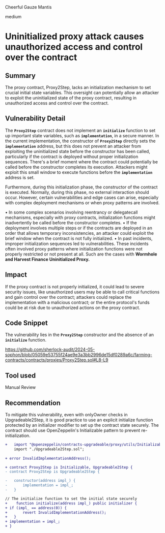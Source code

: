 Cheerful Gauze Mantis

medium

# Uninitialized proxy attack causes unauthorized access and control over the contract

## Summary
The proxy contract, Proxy2Step, lacks an initialization mechanism to set crucial initial state variables. This oversight can potentially allow an attacker to exploit the uninitialized state of the proxy contract, resulting in unauthorized access and control over the contract.
## Vulnerability Detail
The **`Proxy2Step`** contract does not implement an **`initialize`** function to set up important state variables, such as **`implementation`**, in a secure manner. In the current implementation, the constructor of **`Proxy2Step`** directly sets the **`implementation`** address, but this does not prevent an attacker from exploiting the uninitialized state before the constructor has been called, particularly if the contract is deployed without proper initialization sequences. There's a brief moment where the contract could potentially be called before the constructor completes its execution. Attackers might exploit this small window to execute functions before the **`implementation`** address is set.

Furthermore, during this initialization phase, the constructor of the contract is executed. Normally, during this phase, no external interaction should occur. However, certain vulnerabilities and edge cases can arise, especially with complex deployment mechanisms or when proxy patterns are involved.

• In some complex scenarios involving reentrancy or delegatecall mechanisms, especially with proxy contracts, initialization functions might inadvertently be called before the constructor completes. 
• If the deployment involves multiple steps or if the contracts are deployed in an order that allows temporary inconsistencies, an attacker could exploit the brief window when the contract is not fully initialized.
• In past incidents, improper initialization sequences led to vulnerabilities. These incidents often involved proxy patterns where initialization functions were not properly restricted or not present at all. Such are the cases with **Wormhole and Harvest Finance Uninitialized Proxy.**
## Impact
If the proxy contract is not properly initialized, it could lead to severe security issues, like unauthorized users may be able to call critical functions and gain control over the contract; attackers could replace the implementation with a malicious contract; or the entire protocol's funds could be at risk due to unauthorized actions on the proxy contract.
## Code Snippet
The vulnerability lies in the **`Proxy2Step`** constructor and the absence of an **`initialize`** function. 

https://github.com/sherlock-audit/2024-05-sophon/blob/05059e53755f24ae9e3a3bb2996de15df0289a6c/farming-contracts/contracts/proxies/Proxy2Step.sol#L8-L9
## Tool used

Manual Review

## Recommendation
To mitigate this vulnerability, even with onlyOwner checks in Upgradeable2Step, it is good practice to use an explicit initialize function protected by an initializer modifier to set up the contract state securely. The contract should use OpenZeppelin's Initializable pattern to prevent re-initialization.
```diff
+	import "@openzeppelin/contracts-upgradeable/proxy/utils/Initializable.sol";
	import "./Upgradeable2Step.sol";
	
+ error InvalidImplementationAddress();

+ contract Proxy2Step is Initializable, Upgradeable2Step {
- contract Proxy2Step is Upgradeable2Step {

-   constructor(address impl_) {
-       implementation = impl_;
-   }

// The initialize function to set the initial state securely
+    function initialize(address impl_) public initializer {
+ if (impl_ == address(0)) {
+       revert InvalidImplementationAddress();
+   }
+ implementation = impl_;
+ }
```